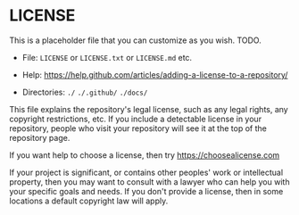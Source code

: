 # LICENSE

This is a placeholder file that you can customize as you wish. TODO.

* File: `LICENSE` or `LICENSE.txt` or `LICENSE.md` etc. 

* Help: <https://help.github.com/articles/adding-a-license-to-a-repository/>

* Directories: `./` `./.github/` `./docs/`

This file explains the repository's legal license, such as any legal rights, any copyright restrictions, etc. If you include a detectable license in your repository, people who visit your repository will see it at the top of the repository page.

If you want help to choose a license, then try https://choosealicense.com

If your project is significant, or contains other peoples' work or intellectual property, then you may want to consult with a lawyer who can help you with your specific goals and needs. If you don't provide a license, then in some locations a default copyright law will apply.
